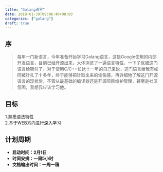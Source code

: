 ```yaml
---
title: "Golang语言"
date: 2018-01-30T09:06:40+08:00
categories: ["golang"]
draft: true
---
```


## **序**
> 每年一门新语言，今年准备开始学习Golang语言，这是Google使用的内部开发语言，目前已经开源出来，大体浏览了一遍语言特性，一下子就被这门语言给吸引了，对于使用C/C++长达十一年的自己来说，这门语言给我有如同被针扎了十多年，终于能够把针取出来的愉悦感，再详细地了解这门开源语言的现状后，不管从最基础的编译器还是开源项目维护管理，甚至是社区氛围，我想我应该学习他。  


## **目标**
1.熟悉语法特性  
2.基于WEB方向进行深入学习    

## **计划周期**
* **启动时间：2月1日**  
* **时间安排：一周5小时**
* **文档输出时间：一周一稿**  


